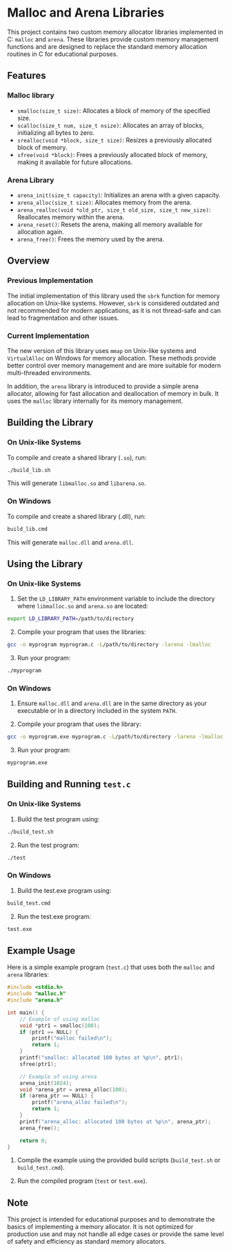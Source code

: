 # Malloc and Arena Libraries

This project contains two custom memory allocator libraries implemented in C: `malloc` and `arena`. These libraries provide custom memory management functions and are designed to replace the standard memory allocation routines in C for educational purposes.

## Features

### Malloc library

- `smalloc(size_t size)`: Allocates a block of memory of the specified size.
- `scalloc(size_t num, size_t nsize)`: Allocates an array of blocks, initializing all bytes to zero.
- `srealloc(void *block, size_t size)`: Resizes a previously allocated block of memory.
- `sfree(void *block)`: Frees a previously allocated block of memory, making it available for future allocations.

### Arena Library
- `arena_init(size_t capacity)`: Initializes an arena with a given capacity.
- `arena_alloc(size_t size)`: Allocates memory from the arena.
- `arena_realloc(void *old_ptr, size_t old_size, size_t new_size)`: Reallocates memory within the arena.
- `arena_reset()`: Resets the arena, making all memory available for allocation again.
- `arena_free()`: Frees the memory used by the arena.

## Overview

### Previous Implementation

The initial implementation of this library used the `sbrk` function for memory allocation on Unix-like systems. However, `sbrk` is considered outdated and not recommended for modern applications, as it is not thread-safe and can lead to fragmentation and other issues.

### Current Implementation

The new version of this library uses `mmap` on Unix-like systems and `VirtualAlloc` on Windows for memory allocation. These methods provide better control over memory management and are more suitable for modern multi-threaded environments.

In addition, the `arena` library is introduced to provide a simple arena allocator, allowing for fast allocation and deallocation of memory in bulk. It uses the `malloc` library internally for its memory management.

## Building the Library

### On Unix-like Systems

To compile and create a shared library (`.so`), run:

```bash
./build_lib.sh
```

This will generate `libmalloc.so` and `libarena.so`.

### On Windows

To compile and create a shared library (.dll), run:

```cmd
build_lib.cmd
```
This will generate `malloc.dll` and `arena.dll`.

## Using the Library

### On Unix-like Systems

1. Set the `LD_LIBRARY_PATH` environment variable to include the directory where `libmalloc.so` and `arena.so` are located:

```bash
export LD_LIBRARY_PATH=/path/to/directory
```

2. Compile your program that uses the libraries:

```bash
gcc -o myprogram myprogram.c -L/path/to/directory -larena -lmalloc
```

3. Run your program:

```bash
./myprogram
```

### On Windows

1. Ensure `malloc.dll` and `arena.dll` are in the same directory as your executable or in a directory included in the system `PATH`.

2. Compile your program that uses the library:

```bash
gcc -o myprogram.exe myprogram.c -L/path/to/directory -larena -lmalloc
```

3. Run your program:

```bash
myprogram.exe
```

## Building and Running `test.c`

### On Unix-like Systems

1. Build the test program using:

```bash
./build_test.sh
```

2. Run the test program:

```bash
./test
```

### On Windows

1. Build the test.exe program using:

```cmd
build_test.cmd
```

2. Run the test.exe program:

```cmd
test.exe
```

## Example Usage

Here is a simple example program (`test.c`) that uses both the `malloc` and `arena` libraries:

```c
#include <stdio.h>
#include "malloc.h"
#include "arena.h"

int main() {
    // Example of using malloc
    void *ptr1 = smalloc(100);
    if (ptr1 == NULL) {
        printf("malloc failed\n");
        return 1;
    }
    printf("smalloc: allocated 100 bytes at %p\n", ptr1);
    sfree(ptr1);

    // Example of using arena
    arena_init(1024);
    void *arena_ptr = arena_alloc(100);
    if (arena_ptr == NULL) {
        printf("arena_alloc failed\n");
        return 1;
    }
    printf("arena_alloc: allocated 100 bytes at %p\n", arena_ptr);
    arena_free();

    return 0;
}
```

1. Compile the example using the provided build scripts (`build_test.sh` or `build_test.cmd`).

2. Run the compiled program (`test` or `test.exe`).

## Note

This project is intended for educational purposes and to demonstrate the basics of implementing a memory allocator. 
It is not optimized for production use and may not handle all edge cases or provide the same level of safety and efficiency as standard memory allocators.
